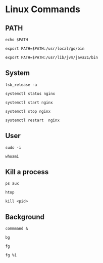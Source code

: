 # Linux Commands

## PATH

```shell
echo $PATH
```

```shell
export PATH=$PATH:/usr/local/go/bin
```

```shell
export PATH=$PATH:/usr/lib/jvm/java21/bin
```

## System

```shell
lsb_release -a
```

```shell
systemctl status nginx
```

```shell
systemctl start nginx
```

```shell
systemctl stop nginx
```

```shell
systemctl restart  nginx
```

## User

```shell
sudo -i
```

```shell
whoami
```

## Kill a process

```shell
ps aux
```

```shell
htop
```

```shell
kill <pid>
```

## Background

```shell
commmand &
```

```shell
bg
```

```shell
fg
```

```shell
fg %1
```
